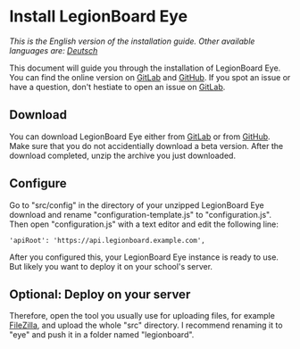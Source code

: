 # Install LegionBoard Eye

*This is the English version of the installation guide. Other available
languages are: [Deutsch](german.md)*

This document will guide you through the installation of LegionBoard Eye.
You can find the online version on
[GitLab](https://gitlab.com/legionboard/eye/blob/master/install/english.md) and
[GitHub](https://github.com/legionboard/eye/blob/master/install/english.md). If
you spot an issue or have a question, don't hestiate to open an issue
on [GitLab](https://gitlab.com/legionboard/eye/issues).

## Download

You can download LegionBoard Eye either from
[GitLab](https://gitlab.com/legionboard/eye/tags) or from
[GitHub](https://github.com/legionboard/eye/releases). Make sure
that you do not accidentially download a beta version. After the download
completed, unzip the archive you just downloaded.

## Configure

Go to "src/config" in the directory of your unzipped LegionBoard
Eye download and rename "configuration-template.js" to "configuration.js".
Then open "configuration.js" with a text editor and edit the following
line:
```
'apiRoot': 'https://api.legionboard.example.com',
```

After you configured this, your LegionBoard Eye instance is ready to use.
But likely you want to deploy it on your school's server.

## Optional: Deploy on your server

Therefore, open the tool you usually use for uploading files, for example
[FileZilla](https://filezilla-project.org/), and upload the whole "src"
directory. I recommend renaming it to "eye" and push it in a folder
named "legionboard".
